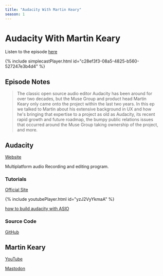 ```yaml
---
title: "Audacity With Martin Keary"
season: 1
---
```

# Audacity With Martin Keary

Listen to the episode [here](https://fosspod.content.town/episodes/audacity-with-martin-keary)

{% include simplecastPlayer.html id="c28ef3f3-08a5-4825-b560-527247e3b4d4" %}

## Episode Notes

> The classic open source audio editor Audacity has been around for over two decades, but the Muse Group and product head Martin Keary only came onto the project within the last two years. In this ep we talked to Martin about his extensive background in UX and how he's bringing that expertise to a project as old as Audacity, its recent rapid growth and future roadmap, the bumpy public relations issues that occurred around the Muse Group taking ownership of the project, and more.


## Audacity
[Website](https://www.audacityteam.org/)

Multiplatform audio Recording and editing program.

### Tutorials
[Official Site](https://manual.audacityteam.org/#tutorials)

{% include youtubePlayer.html id="yzJ2VyYkmaA" %}

[how to build audacity with ASIO](https://manual.audacityteam.org/man/asio_audio_interface.html#Non-distributable_ASIO_support_in_Audacity)

### Source Code
[GitHub](https://github.com/audacity/audacity)


## Martin Keary
[YouTube](https://www.youtube.com/channel/UCl_dlV_7ofr4qeP1drJQ-qg)

[Mastodon](https://indieweb.social/@tantacrul)